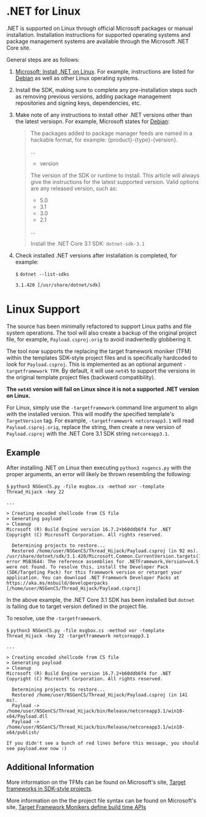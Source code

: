 # .NET for Linux

.NET is supported on Linux through official Microsoft packages or manual installation. Installation instructions for supported operating systems and package management systems are available through the Microsoft .NET Core site.

General steps are as follows:

1) [Microsoft: Install .NET on Linux](https://docs.microsoft.com/en-us/dotnet/core/install/linux).  For example, instructions are listed for [Debian](https://docs.microsoft.com/en-us/dotnet/core/install/linux) as well as other Linux operating systems.

2) Install the SDK, making sure to complete any pre-installation steps such as removing previous versions, adding package management repositories and signing keys, dependencies, etc.

3) Make note of any instructions to install other .NET versions other than the latest versiopn. For example, Microsoft states for [Debian](https://docs.microsoft.com/en-us/dotnet/core/install/linux):

    > The packages added to package manager feeds are named in a hackable format, for example: {product}-{type}-{version}.
    >
    > ...
    > 
    > - version
    >
    > The version of the SDK or runtime to install. This article will always give the instructions for the latest supported version. Valid options are any released version, such as:
    > 
    > - 5.0
    > - 3.1
    > - 3.0
    > - 2.1
    >
    > ...
    >
    > Install the .NET Core 3.1 SDK: `dotnet-sdk-3.1`

4) Check installed .NET versions after installation is completed, for example:

    ```$``` ```dotnet --list-sdks```

    ```3.1.420 [/usr/share/dotnet/sdk]```


# Linux Support
The source has been minimally refactored to support Linux paths and file system operations. The tool will also create a backup of the original project file, for example, `Payload.csproj.orig` to avoid inadvertedly globbering it. 

The tool now supports the replacing the target framework moniker (TFM) within the templates SDK-style project files and is specifically hardcoded to look for `Payload.csproj`. This is implemented as an optional argument `-targetframework TFM`. By default, it will use `net45` to support the versions in the original template project files (backward compatibility). 

**The `net45` version will fail on Linux since it is not a supported .NET version on Linux.**

For Linux, simply use the `-targetframework` command line argument to align with the installed version. This will modify the specified template's `TargetVersion` tag. For example, `-targetframework netcoreapp3.1` will read `Payload.csproj.orig`, replace the string, then create a new version of `Payload.csproj` with the .NET Core 3.1 SDK string `netcoreapp3.1`. 

## Example

After installing .NET on Linux then executing `python3 nsgencs.py` with the proper arguments, an error will likely be thrown resembling the following:

```$``` ```python3 NSGenCS.py -file msgbox.cs -method xor -template Thread_Hijack -key 22```
```
...

> Creating encoded shellcode from CS file
> Generating payload
> Cleanup
Microsoft (R) Build Engine version 16.7.2+b60ddb6f4 for .NET
Copyright (C) Microsoft Corporation. All rights reserved.

  Determining projects to restore...
  Restored /home/user/NSGenCS/Thread_Hijack/Payload.csproj (in 92 ms).
/usr/share/dotnet/sdk/3.1.420/Microsoft.Common.CurrentVersion.targets(1177,5): error MSB3644: The reference assemblies for .NETFramework,Version=v4.5 were not found. To resolve this, install the Developer Pack (SDK/Targeting Pack) for this framework version or retarget your application. You can download .NET Framework Developer Packs at https://aka.ms/msbuild/developerpacks [/home/user/NSGenCS/Thread_Hijack/Payload.csproj]
```

In the above example, the .NET Core 3.1 SDK has been installed but `dotnet` is failing due to target version defined in the project file.

To resolve, use the `-targetframework`.

```$``` ```python3 NSGenCS.py -file msgbox.cs -method xor -template Thread_Hijack -key 22 -targetframework netcoreapp3.1```

```
...

> Creating encoded shellcode from CS file
> Generating payload
> Cleanup
Microsoft (R) Build Engine version 16.7.2+b60ddb6f4 for .NET
Copyright (C) Microsoft Corporation. All rights reserved.

  Determining projects to restore...
  Restored /home/user/NSGenCS/Thread_Hijack/Payload.csproj (in 141 ms).
  Payload -> /home/user/NSGenCS/Thread_Hijack/bin/Release/netcoreapp3.1/win10-x64/Payload.dll
  Payload -> /home/user/NSGenCS/Thread_Hijack/bin/Release/netcoreapp3.1/win10-x64/publish/

If you didn't see a bunch of red lines before this message, you should see payload.exe now :)
```

## Additional Information

More information on the TFMs can be found on Microsoft's site, [Target frameworks in SDK-style projects](https://docs.microsoft.com/en-us/dotnet/standard/frameworks).

More information on the the project file syntax can be found on Microsoft's site, [Target Framework Monikers define build time APIs](https://docs.microsoft.com/en-us/dotnet/core/versions/selection#target-framework-monikers-define-build-time-apis)